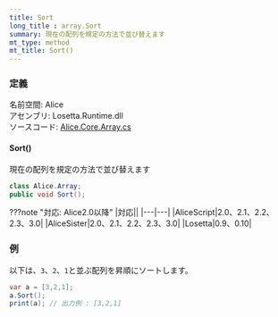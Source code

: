 ```yaml
---
title: Sort
long_title : array.Sort
summary: 現在の配列を規定の方法で並び替えます
mt_type: method
mt_title: Sort()
---
```


### 定義
名前空間: Alice<br/>
アセンブリ: Losetta.Runtime.dll<br/>
ソースコード: [Alice.Core.Array.cs](https://github.com/WSOFT-Project/Losetta/blob/master/Losetta.Runtime/Core/Extension/Alice.Core.Array.cs)

#### Sort()

現在の配列を規定の方法で並び替えます

```cs title="AliceScript"
class Alice.Array;
public void Sort();
```

???note "対応: Alice2.0以降"
    |対応||
    |---|---|
    |AliceScript|2.0、2.1、2.2、2.3、3.0|
    |AliceSister|2.0、2.1、2.2、2.3、3.0|
    |Losetta|0.9、0.10|

### 例
以下は、`3`、`2`、`1`と並ぶ配列を昇順にソートします。

```cs title="AliceScript"
var a = [3,2,1];
a.Sort();
print(a); // 出力例 : [3,2,1]
```
